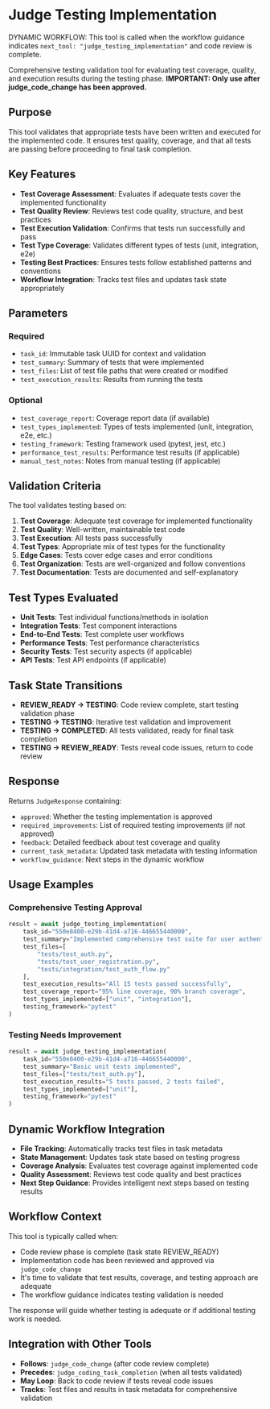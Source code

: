 # Judge Testing Implementation

DYNAMIC WORKFLOW: This tool is called when the workflow guidance indicates `next_tool: "judge_testing_implementation"` and code review is complete.

Comprehensive testing validation tool for evaluating test coverage, quality, and execution results during the testing phase. **IMPORTANT: Only use after judge_code_change has been approved.**

## Purpose

This tool validates that appropriate tests have been written and executed for the implemented code. It ensures test quality, coverage, and that all tests are passing before proceeding to final task completion.

## Key Features

- **Test Coverage Assessment**: Evaluates if adequate tests cover the implemented functionality
- **Test Quality Review**: Reviews test code quality, structure, and best practices
- **Test Execution Validation**: Confirms that tests run successfully and pass
- **Test Type Coverage**: Validates different types of tests (unit, integration, e2e)
- **Testing Best Practices**: Ensures tests follow established patterns and conventions
- **Workflow Integration**: Tracks test files and updates task state appropriately

## Parameters

### Required
- `task_id`: Immutable task UUID for context and validation
- `test_summary`: Summary of tests that were implemented
- `test_files`: List of test file paths that were created or modified
- `test_execution_results`: Results from running the tests

### Optional
- `test_coverage_report`: Coverage report data (if available)
- `test_types_implemented`: Types of tests implemented (unit, integration, e2e, etc.)
- `testing_framework`: Testing framework used (pytest, jest, etc.)
- `performance_test_results`: Performance test results (if applicable)
- `manual_test_notes`: Notes from manual testing (if applicable)

## Validation Criteria

The tool validates testing based on:

1. **Test Coverage**: Adequate test coverage for implemented functionality
2. **Test Quality**: Well-written, maintainable test code
3. **Test Execution**: All tests pass successfully
4. **Test Types**: Appropriate mix of test types for the functionality
5. **Edge Cases**: Tests cover edge cases and error conditions
6. **Test Organization**: Tests are well-organized and follow conventions
7. **Test Documentation**: Tests are documented and self-explanatory

## Test Types Evaluated

- **Unit Tests**: Test individual functions/methods in isolation
- **Integration Tests**: Test component interactions
- **End-to-End Tests**: Test complete user workflows
- **Performance Tests**: Test performance characteristics
- **Security Tests**: Test security aspects (if applicable)
- **API Tests**: Test API endpoints (if applicable)

## Task State Transitions

- **REVIEW_READY → TESTING**: Code review complete, start testing validation phase
- **TESTING → TESTING**: Iterative test validation and improvement
- **TESTING → COMPLETED**: All tests validated, ready for final task completion
- **TESTING → REVIEW_READY**: Tests reveal code issues, return to code review

## Response

Returns `JudgeResponse` containing:
- `approved`: Whether the testing implementation is approved
- `required_improvements`: List of required testing improvements (if not approved)
- `feedback`: Detailed feedback about test coverage and quality
- `current_task_metadata`: Updated task metadata with testing information
- `workflow_guidance`: Next steps in the dynamic workflow

## Usage Examples

### Comprehensive Testing Approval
```python
result = await judge_testing_implementation(
    task_id="550e8400-e29b-41d4-a716-446655440000",
    test_summary="Implemented comprehensive test suite for user authentication",
    test_files=[
        "tests/test_auth.py",
        "tests/test_user_registration.py", 
        "tests/integration/test_auth_flow.py"
    ],
    test_execution_results="All 15 tests passed successfully",
    test_coverage_report="95% line coverage, 90% branch coverage",
    test_types_implemented=["unit", "integration"],
    testing_framework="pytest"
)
```

### Testing Needs Improvement
```python
result = await judge_testing_implementation(
    task_id="550e8400-e29b-41d4-a716-446655440000",
    test_summary="Basic unit tests implemented",
    test_files=["tests/test_auth.py"],
    test_execution_results="5 tests passed, 2 tests failed",
    test_types_implemented=["unit"],
    testing_framework="pytest"
)
```

## Dynamic Workflow Integration

- **File Tracking**: Automatically tracks test files in task metadata
- **State Management**: Updates task state based on testing progress
- **Coverage Analysis**: Evaluates test coverage against implemented code
- **Quality Assessment**: Reviews test code quality and best practices
- **Next Step Guidance**: Provides intelligent next steps based on testing results

## Workflow Context

This tool is typically called when:
- Code review phase is complete (task state REVIEW_READY)
- Implementation code has been reviewed and approved via `judge_code_change`
- It's time to validate that test results, coverage, and testing approach are adequate
- The workflow guidance indicates testing validation is needed

The response will guide whether testing is adequate or if additional testing work is needed.

## Integration with Other Tools

- **Follows**: `judge_code_change` (after code review complete)
- **Precedes**: `judge_coding_task_completion` (when all tests validated)
- **May Loop**: Back to code review if tests reveal code issues
- **Tracks**: Test files and results in task metadata for comprehensive validation
